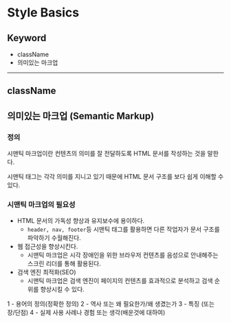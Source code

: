 # Style Basics

## Keyword

- className
- 의미있는 마크업

---

## className

## 의미있는 마크업 (Semantic Markup)

### 정의

시맨틱 마크업이란 컨텐츠의 의미를 잘 전달하도록 HTML 문서를 작성하는 것을 말한다.

시맨틱 태그는 각각 의미를 지니고 있기 때문에 HTML 문서 구조를 보다 쉽게 이해할 수 있다.

### 시맨틱 마크업의 필요성

- HTML 문서의 가독성 향상과 유지보수에 용이하다.
  - `header, nav, footer`등 시맨틱 태그를 활용하면 다른 작업자가 문서 구조를 파악하기 수월해진다.
- 웹 접근성을 향상시킨다.
  - 시맨틱 마크업은 시각 장애인을 위한 브라우저 컨텐츠를 음성으로 안내해주는 스크린 리더를 통해 활용된다.
- 검색 엔진 최적화(SEO)
  - 시맨틱 마크업은 검색 엔진이 페이지의 컨텐츠를 효과적으로 분석하고 검색 순위를 향상시킬 수 있다.

1 - 용어의 정의(정확한 정의)
2 - 역사 또는 왜 필요한가/왜 생겼는가
3 - 특징 (또는 장/단점)
4 - 실제 사용 사례나 경험 또는 생각(배운것에 대하여)
